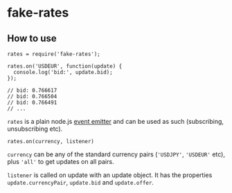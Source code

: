 fake-rates
==========

How to use
----------

```
rates = require('fake-rates');

rates.on('USDEUR', function(update) {
  console.log('bid:', update.bid);
});

// bid: 0.766617
// bid: 0.766504
// bid: 0.766491
// ...
```

`rates` is a plain node.js [event emitter](http://nodejs.org/api/events.html#events_class_events_eventemitter) and can be used as such (subscribing, unsubscribing etc).

```
rates.on(currency, listener)
```
`currency` can be any of the standard currency pairs (`'USDJPY'`, `'USDEUR'` etc), plus `'all'` to get updates on all pairs.

`listener` is called on update with an update object. It has the properties `update.currencyPair`, `update.bid` and `update.offer`.